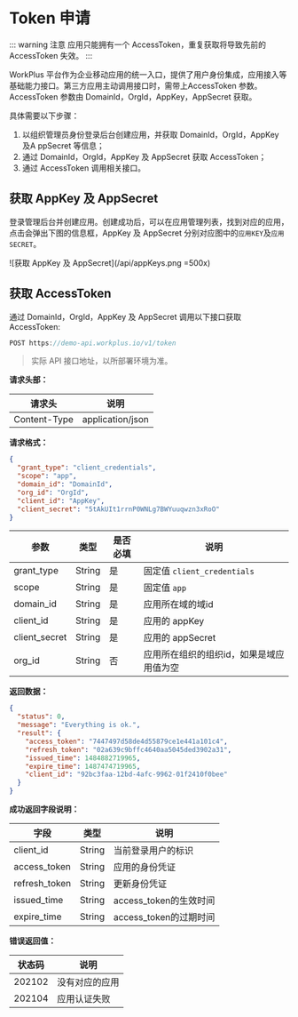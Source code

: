 # Token 申请

::: warning 注意
应用只能拥有一个 AccessToken，重复获取将导致先前的 AccessToken 失效。
:::

WorkPlus 平台作为企业移动应用的统一入口，提供了用户身份集成，应用接入等基础能力接口。第三方应用主动调用接口时，需带上AccessToken 参数。AccessToken 参数由 DomainId，OrgId，AppKey，AppSecret 获取。

具体需要以下步骤：

1. 以组织管理员身份登录后台创建应用，并获取 DomainId，OrgId，AppKey 及A ppSecret 等信息；
2. 通过 DomainId，OrgId，AppKey 及 AppSecret 获取 AccessToken；
3. 通过 AccessToken 调用相关接口。


## 获取 AppKey 及 AppSecret

登录管理后台并创建应用。创建成功后，可以在应用管理列表，找到对应的应用，点击会弹出下图的信息框，AppKey 及 AppSecret 分别对应图中的`应用KEY`及`应用SECRET`。

![获取 AppKey 及 AppSecret](/api/appKeys.png =500x)

## 获取 AccessToken

通过 DomainId，OrgId，AppKey 及 AppSecret 调用以下接口获取 AccessToken:

```js
POST https://demo-api.workplus.io/v1/token
```

> 实际 API 接口地址，以所部署环境为准。

**请求头部：**

| 请求头 | 说明 |
| - | - |
| Content-Type | application/json |

**请求格式：**

```json
{
  "grant_type": "client_credentials",
  "scope": "app",
  "domain_id": "DomainId",
  "org_id": "OrgId",
  "client_id": "AppKey",
  "client_secret": "5tAkUIt1rrnP0WNLg7BWYuuqwzn3xRoO"
}
```

| 参数            | 类型     | 是否必填 | 说明                       |
|---------------|--------|------|--------------------------|
| grant_type    | String | 是    | 固定值 `client_credentials` |
| scope         | String | 是    | 固定值 `app`                | 
| domain_id     | String | 是    | 应用所在域的域id                |
| client_id     | String | 是    | 应用的 appKey               | 
| client_secret | String | 是    | 应用的 appSecret            | 
| org_id        | String | 否    | 应用所在组织的组织id，如果是域应用值为空    | 

**返回数据：**

```json
{
  "status": 0, 
  "message": "Everything is ok.", 
  "result": {
    "access_token": "7447497d58de4d55879ce1e441a101c4", 
    "refresh_token": "02a639c9bffc4640aa5045ded3902a31", 
    "issued_time": 1484882719965, 
    "expire_time": 1487474719965, 
    "client_id": "92bc3faa-12bd-4afc-9962-01f2410f0bee"
  }
}
```

**成功返回字段说明：**

| 字段 | 类型 | 说明|
| - | - | - |
| client_id	| String	| 当前登录用户的标识 |
| access_token	| String	| 应用的身份凭证 |
| refresh_token	| String	| 更新身份凭证 |
| issued_time	| String	| access_token的生效时间 |
| expire_time	| String	| access_token的过期时间 |

**错误返回值：**

| 状态码 | 说明|
| - | - |
| 202102 |	没有对应的应用 |
| 202104 |	应用认证失败	|
